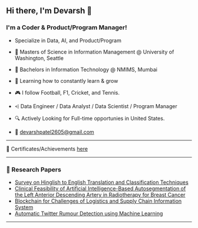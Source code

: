 ## Hi there, I'm Devarsh 👋

### I'm a Coder & Product/Program Manager!
- Specialize in Data, AI, and Product/Program
- 📖 Masters of Science in Information Management @ University of Washington, Seattle
- 👷 Bachelors in Information Technology @ NMIMS, Mumbai
- 🌱 Learning how to constantly learn & grow
- 🎮 I follow Football, F1, Cricket, and Tennis.
  

- ⩤ Data Engineer / Data Analyst / Data Scientist / Program Manager
- 🔍 Actively Looking for Full-time opportunies in United States.
- 📧 devarshpatel2605@gmail.com 

---
📂 Certificates/Achievements [here](https://github.com/Devarsh26/Certificates)

---
### 📝 Research Papers
- [Survey on Hinglish to English Translation and Classification Techniques](https://ijritcc.org/index.php/ijritcc/article/view/7840)
- [Clinical Feasibility of Artificial Intelligence-Based Autosegmentation of the Left Anterior Descending Artery in Radiotherapy for Breast Cancer](https://www.thieme-connect.de/products/ejournals/html/10.1055/s-0044-1780510)
- [Blockchain for Challenges of Logistics and Supply Chain Information System](https://ieeexplore.ieee.org/document/10037294/)
- [Automatic Twitter Rumour Detection using Machine Learning](https://ieeexplore.ieee.org/document/10037317/)

---
